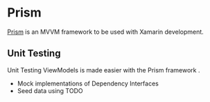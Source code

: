 # Prism

[Prism](https://github.com/PrismLibrary/Prism) is an MVVM framework to be used with Xamarin development.

## Unit Testing

Unit Testing ViewModels is made easier with the Prism framework .

* Mock implementations of Dependency Interfaces
* Seed data using TODO
